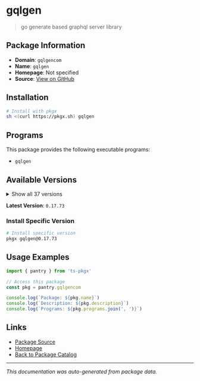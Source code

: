 # gqlgen

> go generate based graphql server library

## Package Information

- **Domain**: `gqlgencom`
- **Name**: `gqlgen`
- **Homepage**: Not specified
- **Source**: [View on GitHub](https://github.com/pkgxdev/pantry/tree/main/projects/gqlgen.com/package.yml)

## Installation

```bash
# Install with pkgx
sh <(curl https://pkgx.sh) gqlgen
```

## Programs

This package provides the following executable programs:

- `gqlgen`

## Available Versions

<details>
<summary>Show all 37 versions</summary>

- `0.17.73`, `0.17.72`, `0.17.71`, `0.17.70`, `0.17.69`
- `0.17.68`, `0.17.67`, `0.17.66`, `0.17.65`, `0.17.64`
- `0.17.63`, `0.17.62`, `0.17.61`, `0.17.60`, `0.17.59`
- `0.17.58`, `0.17.57`, `0.17.56`, `0.17.55`, `0.17.54`
- `0.17.53`, `0.17.52`, `0.17.51`, `0.17.50`, `0.17.49`
- `0.17.48`, `0.17.47`, `0.17.46`, `0.17.45`, `0.17.44`
- `0.17.43`, `0.17.42`, `0.17.41`, `0.17.40`, `0.17.39`
- `0.17.38`, `0.17.37`

</details>

**Latest Version**: `0.17.73`

### Install Specific Version

```bash
# Install specific version
pkgx gqlgen@0.17.73
```

## Usage Examples

```typescript
import { pantry } from 'ts-pkgx'

// Access this package
const pkg = pantry.gqlgencom

console.log(`Package: ${pkg.name}`)
console.log(`Description: ${pkg.description}`)
console.log(`Programs: ${pkg.programs.join(', ')}`)
```

## Links

- [Package Source](https://github.com/pkgxdev/pantry/tree/main/projects/gqlgen.com/package.yml)
- [Homepage](#)
- [Back to Package Catalog](../package-catalog.md)

---

*This documentation was auto-generated from package data.*

